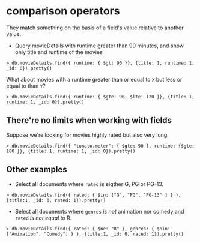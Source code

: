 # comparison operators

They match something on the basis of a field's value relative to another value.

* Query movieDetails with runtime greater than 90 minutes, and show only title and runtime of the movies
```
> db.movieDetails.find({ runtime: { $gt: 90 }}, {title: 1, runtime: 1, _id: 0}).pretty()
```

What about movies with a runtime greater than or equal to `X` but less or equal to than `Y`?
```
> db.movieDetails.find({ runtime: { $gte: 90, $lte: 120 }}, {title: 1, runtime: 1, _id: 0}).pretty()
```

## There're no limits when working with fields

Suppose we're looking for movies highly rated but also very long.

```
> db.movieDetails.find({ "tomato.meter": { $gte: 90 }, runtime: {$gte: 180 }}, {title: 1, runtime: 1, _id: 0}).pretty()
```

## Other examples

* Select all documents where `rated` is eigther G, PG or PG-13.
```
> db.movieDetails.find({ rated: { $in: ["G", "PG", "PG-13" ] } }, {title:1, _id: 0, rated: 1}).pretty()
```

* Select all documents where `genres` *is not* animation nor comedy and `rated` *is not equal to* R.
```
> db.movieDetails.find({ rated: { $ne: "R" }, genres: { $nin: ["Animation", "Comedy"] } }, {title:1, _id: 0, rated: 1}).pretty()
```